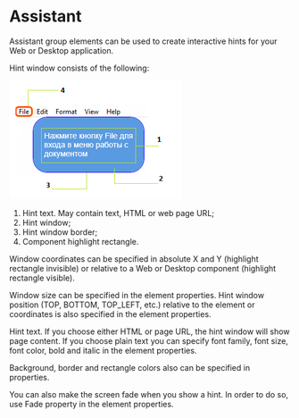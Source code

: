 # Assistant

Assistant group elements can be used to create interactive hints for your Web or Desktop application.

Hint window consists of the following:

![](<../../../.gitbook/assets/image (137).png>)



1. Hint text. May contain text, HTML or web page URL;
2. Hint window;
3. Hint window border;
4. Component highlight rectangle.

Window coordinates can be specified in absolute X and Y (highlight rectangle invisible) or relative to a Web or Desktop component (highlight rectangle visible).

Window size can be specified in the element properties. Hint window position (TOP, BOTTOM, TOP\_LEFT, etc.) relative to the element or coordinates is also specified in the element properties.

Hint text. If you choose either HTML or page URL, the hint window will show page content. If you choose plain text you can specify font family, font size, font color, bold and italic in the element properties.

Background, border and rectangle colors also can be specified in properties.

You can also make the screen fade when you show a hint. In order to do so, use Fade property in the element properties.

